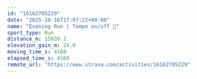 ```yaml
---
id: "16162705229"
date: "2025-10-16T17:07:22+00:00"
name: "Evening Run | Tempo on/off 🔁"
sport_type: Run
distance_m: 15039.1
elevation_gain_m: 24.0
moving_time_s: 4168
elapsed_time_s: 4168
remote_url: "https://www.strava.com/activities/16162705229"
---
```

